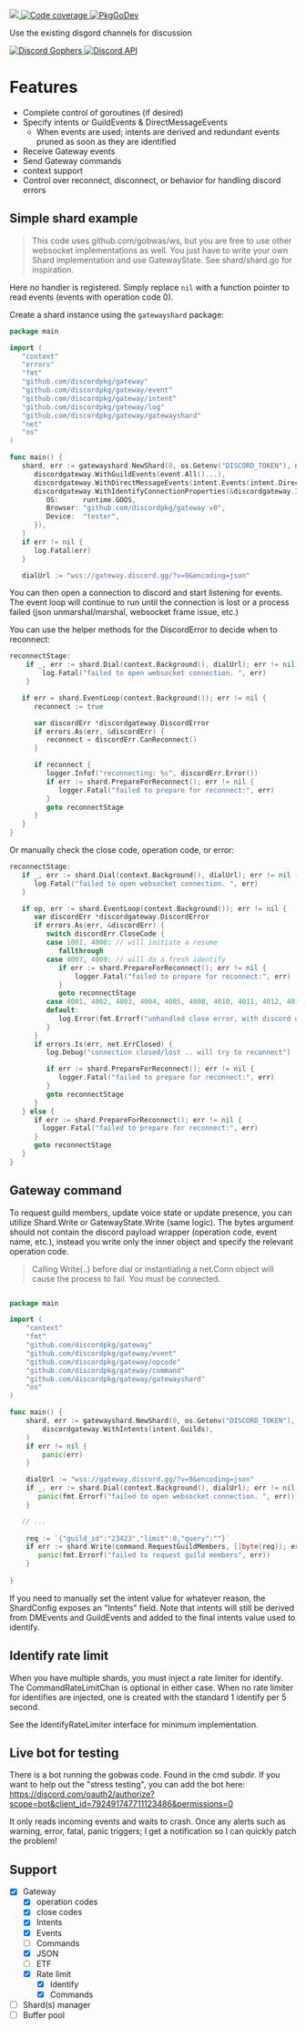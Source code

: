 <p>
  <a href="https://codecov.io/gh/andersfylling/discordgateway">
    <img src="https://codecov.io/gh/andersfylling/discordgateway/branch/master/graph/badge.svg" />
  </a>
  <a href='https://goreportcard.com/report/github.com/discordpkg/gateway'>
    <img src='https://goreportcard.com/badge/github.com/discordpkg/gateway' alt='Code coverage' />
  </a>
  <a href='https://pkg.go.dev/github.com/discordpkg/gateway'>
    <img src="https://pkg.go.dev/badge/andersfylling/discordgateway" alt="PkgGoDev">
  </a>
</p>
<p>Use the existing disgord channels for discussion</p>
<p>
  <a href='https://discord.gg/fQgmBg'>
    <img src='https://img.shields.io/badge/Discord%20Gophers-%23disgord-blue.svg' alt='Discord Gophers' />
  </a>
  <a href='https://discord.gg/HBTHbme'>
    <img src='https://img.shields.io/badge/Discord%20API-%23disgord-blue.svg' alt='Discord API' />
  </a>
</p>

# Features

 - Complete control of goroutines (if desired)
 - Specify intents or GuildEvents & DirectMessageEvents
   - When events are used; intents are derived and redundant events pruned as soon as they are identified 
 - Receive Gateway events
 - Send Gateway commands
 - context support
 - Control over reconnect, disconnect, or behavior for handling discord errors


## Simple shard example 
> This code uses github.com/gobwas/ws, but you are free to use other
> websocket implementations as well. You just have to write your own Shard implementation
> and use GatewayState. See shard/shard.go for inspiration.

Here no handler is registered. Simply replace `nil` with a function pointer to read events (events with operation code 0).

Create a shard instance using the `gatewayshard` package:

```go
package main

import (
   "context"
   "errors"
   "fmt"
   "github.com/discordpkg/gateway"
   "github.com/discordpkg/gateway/event"
   "github.com/discordpkg/gateway/intent"
   "github.com/discordpkg/gateway/log"
   "github.com/discordpkg/gateway/gatewayshard"
   "net"
   "os"
)

func main() {
   shard, err := gatewayshard.NewShard(0, os.Getenv("DISCORD_TOKEN"), nil,
      discordgateway.WithGuildEvents(event.All()...),
      discordgateway.WithDirectMessageEvents(intent.Events(intent.DirectMessageReactions)),
      discordgateway.WithIdentifyConnectionProperties(&discordgateway.IdentifyConnectionProperties{
         OS:      runtime.GOOS,
         Browser: "github.com/discordpkg/gateway v0",
         Device:  "tester",
      }),
   )
   if err != nil {
      log.Fatal(err)
   }

   dialUrl := "wss://gateway.discord.gg/?v=9&encoding=json"
```

You can then open a connection to discord and start listening for events. The event loop will continue to run
until the connection is lost or a process failed (json unmarshal/marshal, websocket frame issue, etc.)

You can use the helper methods for the DiscordError to decide when to reconnect:
```go
reconnectStage:
    if _, err := shard.Dial(context.Background(), dialUrl); err != nil {
        log.Fatal("failed to open websocket connection. ", err)
    }

   if err = shard.EventLoop(context.Background()); err != nil {
      reconnect := true

      var discordErr *discordgateway.DiscordError
      if errors.As(err, &discordErr) {
         reconnect = discordErr.CanReconnect()
      }

      if reconnect {
         logger.Infof("reconnecting: %s", discordErr.Error())
         if err := shard.PrepareForReconnect(); err != nil {
            logger.Fatal("failed to prepare for reconnect:", err)
         }
         goto reconnectStage
      }
   }
}
```

Or manually check the close code, operation code, or error:
```go
reconnectStage:
   if _, err := shard.Dial(context.Background(), dialUrl); err != nil {
      log.Fatal("failed to open websocket connection. ", err)
   }

   if op, err := shard.EventLoop(context.Background()); err != nil {
      var discordErr *discordgateway.DiscordError
      if errors.As(err, &discordErr) {
         switch discordErr.CloseCode {
         case 1001, 4000: // will initiate a resume
            fallthrough
         case 4007, 4009: // will do a fresh identify
            if err := shard.PrepareForReconnect(); err != nil {
                logger.Fatal("failed to prepare for reconnect:", err)
            }
            goto reconnectStage
         case 4001, 4002, 4003, 4004, 4005, 4008, 4010, 4011, 4012, 4013, 4014:
         default:
            log.Error(fmt.Errorf("unhandled close error, with discord op code(%d): %d", op, discordErr.Code))
         }
      }
      if errors.Is(err, net.ErrClosed) {
         log.Debug("connection closed/lost .. will try to reconnect")

         if err := shard.PrepareForReconnect(); err != nil {
            logger.Fatal("failed to prepare for reconnect:", err)
         }
         goto reconnectStage
      }
   } else {
      if err := shard.PrepareForReconnect(); err != nil {
        logger.Fatal("failed to prepare for reconnect:", err)
      }
      goto reconnectStage
   }
}
```

## Gateway command
To request guild members, update voice state or update presence, you can utilize Shard.Write or GatewayState.Write (same logic). 
The bytes argument should not contain the discord payload wrapper (operation code, event name, etc.), instead you write only
the inner object and specify the relevant operation code.

> Calling Write(..) before dial or instantiating a net.Conn object will cause the process to fail. You must be connected.

```go

package main

import (
	"context"
	"fmt"
	"github.com/discordpkg/gateway"
	"github.com/discordpkg/gateway/event"
	"github.com/discordpkg/gateway/opcode"
	"github.com/discordpkg/gateway/command"
	"github.com/discordpkg/gateway/gatewayshard"
	"os"
)

func main() {
	shard, err := gatewayshard.NewShard(0, os.Getenv("DISCORD_TOKEN"), nil,
		discordgateway.WithIntents(intent.Guilds),
	)
	if err != nil {
		panic(err)
	}

	dialUrl := "wss://gateway.discord.gg/?v=9&encoding=json"
	if _, err := shard.Dial(context.Background(), dialUrl); err != nil {
       panic(fmt.Errorf("failed to open websocket connection. ", err))
	}

   // ...
   
	req := `{"guild_id":"23423","limit":0,"query":""}`
	if err := shard.Write(command.RequestGuildMembers, []byte(req)); err != nil {
       panic(fmt.Errorf("failed to request guild members", err))
    }
    
}
```

If you need to manually set the intent value for whatever reason, the ShardConfig exposes an "Intents" field.
Note that intents will still be derived from DMEvents and GuildEvents and added to the final intents value used
to identify.

## Identify rate limit
When you have multiple shards, you must inject a rate limiter for identify. The CommandRateLimitChan is optional in either case.
When no rate limiter for identifies are injected, one is created with the standard 1 identify per 5 second.

See the IdentifyRateLimiter interface for minimum implementation.

## Live bot for testing
There is a bot running the gobwas code. Found in the cmd subdir. If you want to help out the "stress testing", you can add the bot here: https://discord.com/oauth2/authorize?scope=bot&client_id=792491747711123486&permissions=0

It only reads incoming events and waits to crash. Once any alerts such as warning, error, fatal, panic triggers; I get a notification so I can quickly patch the problem!


## Support

 - [x] Gateway
   - [X] operation codes
   - [X] close codes
   - [X] Intents
   - [x] Events
   - [ ] Commands
   - [x] JSON
   - [ ] ETF
   - [x] Rate limit
     - [x] Identify
     - [x] Commands
 - [ ] Shard(s) manager
 - [ ] Buffer pool
